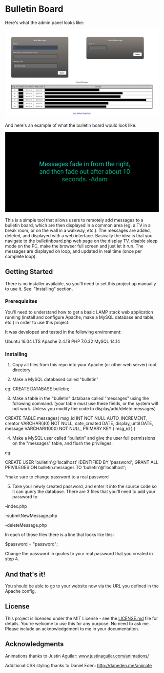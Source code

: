# Bulletin Board

Here's what the admin panel looks like:

![alt text](https://github.com/adamkendall1/bulletin-board/blob/master/main-page-example.png?raw=true)

And here's an example of what the bulletin board would look like:

![alt text](https://github.com/adamkendall1/bulletin-board/blob/master/bulletinBoardExample.png)

This is a simple tool that allows users to remotely add messages to a bulletin board, which are then displayed in a common area (eg. a TV in a break room, or on the wall in a walkway, etc.). The messages are added, deleted, and displayed with a web interface. Basically the idea is that you navigate to the bulletinboard.php web page on the display TV, disable sleep mode on the PC, make the browser full screen and just let it run. The messages are displayed on loop, and updated in real time (once per complete loop).

## Getting Started

There is no installer available, so you'll need to set this project up manually to use it. See: "Installing" section.

### Prerequisites

You'll need to understand how to get a basic LAMP stack web application running (install and configure Apache, make a MySQL database and table, etc.) in order to use this project.

It was developed and tested in the following environment:

Ubuntu 16.04 LTS
Apache 2.4.18
PHP 7.0.32
MySQL 14.14

### Installing

1. Copy all files from this repo into your Apache (or other web server) root directory

2. Make a MySQL databased called "bulletin"
  
  eg: CREATE DATABASE bulletin;
  
3. Make a table in the "bulletin" database called "messages" using the following command. (your table must use these fields, or the system will not work. Unless you modify the code to display/add/delete messages)
  
  CREATE TABLE messages(
   msg_id INT NOT NULL AUTO_INCREMENT,
   creator VARCHAR(40) NOT NULL,
   date_created DATE,
   display_until DATE,
   message VARCHAR(1000) NOT NULL,
   PRIMARY KEY ( msg_id )
   )
  
4. Make a MySQL user called "bulletin" and give the user full permissions on the "messages" table, and flush the privileges.
  
  eg: 
  
  CREATE USER 'bulletin'@'localhost' IDENTIFIED BY 'password';
  GRANT ALL PRIVILEGES ON bulletin.messages TO 'bulletin'@'localhost';
  
  *make sure to change password to a real password

5. Take your newly created password, and enter it into the source code so it can query the database. There are 3 files that you'll need to add your password to:
  
  -index.php
  
  -submitNewMessage.php
  
  -deleteMessage.php
  
  In each of those files there is a line that looks like this:
  
  $password = "password";
  
  Change the password in quotes to your real password that you created in step 4.

## And that's it!

You should be able to go to your website now via the URL you defined in the Apache config.


## License

This project is licensed under the MIT License - see the [LICENSE.md](LICENSE.md) file for details.
You're welcome to use this for any purpose. No need to ask me. Please include an acknowledgement to me in your documentation.

## Acknowledgments

Animations thanks to Justin Aguilar:
 www.justinaguilar.com/animations/
 
Additional CSS styling thanks to Daniel Eden:
  http://daneden.me/animate
